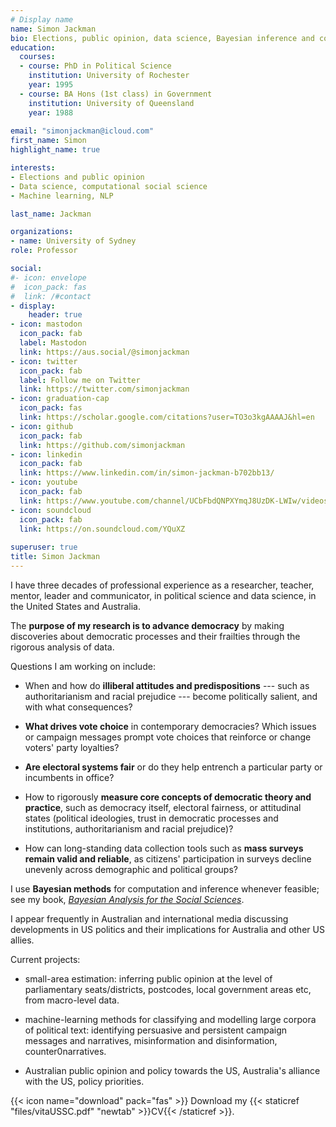 ```yaml
---
# Display name
name: Simon Jackman
bio: Elections, public opinion, data science, Bayesian inference and computation, data viz.
education:
  courses:
  - course: PhD in Political Science
    institution: University of Rochester
    year: 1995
  - course: BA Hons (1st class) in Government
    institution: University of Queensland
    year: 1988
    
email: "simonjackman@icloud.com"
first_name: Simon
highlight_name: true

interests:
- Elections and public opinion
- Data science, computational social science
- Machine learning, NLP

last_name: Jackman

organizations:
- name: University of Sydney
role: Professor

social:
#- icon: envelope
#  icon_pack: fas
#  link: /#contact
- display:
    header: true
- icon: mastodon
  icon_pack: fab
  label: Mastodon
  link: https://aus.social/@simonjackman
- icon: twitter
  icon_pack: fab
  label: Follow me on Twitter
  link: https://twitter.com/simonjackman
- icon: graduation-cap
  icon_pack: fas
  link: https://scholar.google.com/citations?user=TO3o3kgAAAAJ&hl=en
- icon: github
  icon_pack: fab
  link: https://github.com/simonjackman
- icon: linkedin
  icon_pack: fab
  link: https://www.linkedin.com/in/simon-jackman-b702bb13/
- icon: youtube
  icon_pack: fab
  link: https://www.youtube.com/channel/UCbFbdQNPXYmqJ8UzDK-LWIw/videos
- icon: soundcloud
  icon_pack: fab
  link: https://on.soundcloud.com/YQuXZ
  
superuser: true
title: Simon Jackman
---
```


I have three decades of professional experience as a researcher, teacher, mentor, leader and communicator, in political science and data science, in the United States and Australia.

The **purpose of my research is to advance democracy** by making discoveries about democratic processes and their frailties through the rigorous analysis of data.

Questions I am working on include: 

- When and how do **illiberal attitudes and predispositions** --- such as authoritarianism and racial prejudice --- become politically salient, and with what consequences?  

- **What drives vote choice** in contemporary democracies?   Which issues or campaign messages prompt vote choices that reinforce or change voters' party loyalties? 

- **Are electoral systems fair** or do they help entrench a particular party or incumbents in office?

- How to rigorously **measure core concepts of democratic theory and practice**, such as democracy itself, electoral fairness, or attitudinal states (political ideologies, trust in democratic processes and institutions, authoritarianism and racial prejudice)? 

- How can long-standing data collection tools such as **mass surveys remain valid and reliable**, as citizens' participation in surveys decline unevenly across demographic and political groups?

I use **Bayesian methods** for computation and inference whenever feasible; see my book, [_Bayesian Analysis for the Social Sciences_](https://www.wiley.com/en-au/Bayesian+Analysis+for+the+Social+Sciences-p-9780470011546).

I appear frequently in Australian and international media discussing developments in US politics and their implications for Australia and other US allies.

Current projects:

- small-area estimation: inferring public opinion at the level of parliamentary seats/districts, postcodes, local government areas etc, from macro-level data.

- machine-learning methods for classifying and modelling large corpora of political text: identifying persuasive and persistent campaign messages and narratives, misinformation and disinformation, counter0narratives.

- Australian public opinion and policy towards the US, Australia's alliance with the US, policy priorities.

{{< icon name="download" pack="fas" >}} Download my {{< staticref "files/vitaUSSC.pdf" "newtab" >}}CV{{< /staticref >}}.
